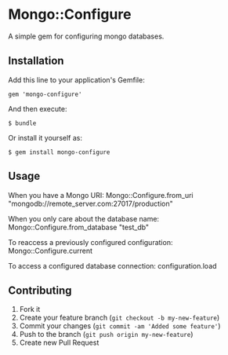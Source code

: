 # Mongo::Configure

A simple gem for configuring mongo databases.

## Installation

Add this line to your application's Gemfile:

    gem 'mongo-configure'

And then execute:

    $ bundle

Or install it yourself as:

    $ gem install mongo-configure

## Usage

When you have a Mongo URI:
    Mongo::Configure.from_uri "mongodb://remote_server.com:27017/production"

When you only care about the database name:
    Mongo::Configure.from_database "test_db"

To reaccess a previously configured configuration:
    Mongo::Configure.current

To access a configured database connection:
    configuration.load

## Contributing

1. Fork it
2. Create your feature branch (`git checkout -b my-new-feature`)
3. Commit your changes (`git commit -am 'Added some feature'`)
4. Push to the branch (`git push origin my-new-feature`)
5. Create new Pull Request
